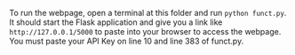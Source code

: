 To run the webpage, open a terminal at this folder and run `python funct.py`. It should start the Flask application and give you a link like `http://127.0.0.1/5000` to paste into your browser to access the webpage.
You must paste your API Key on line 10 and line 383 of funct.py.

